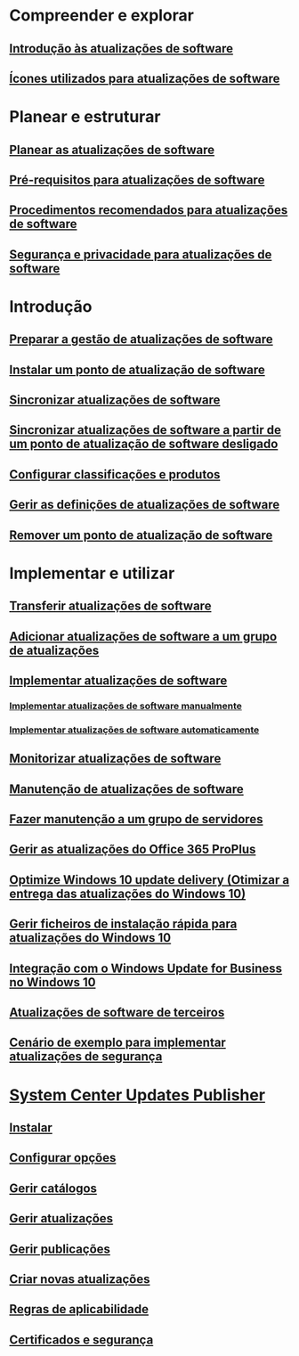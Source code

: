 # Compreender e explorar
## [Introdução às atualizações de software](understand/software-updates-introduction.md)
## [Ícones utilizados para atualizações de software](understand/software-updates-icons.md)

# Planear e estruturar
## [Planear as atualizações de software](plan-design/plan-for-software-updates.md)
## [Pré-requisitos para atualizações de software](plan-design/prerequisites-for-software-updates.md)
## [Procedimentos recomendados para atualizações de software](plan-design/software-updates-best-practices.md)
## [Segurança e privacidade para atualizações de software](plan-design/security-and-privacy-for-software-updates.md)

# Introdução
## [Preparar a gestão de atualizações de software](get-started/prepare-for-software-updates-management.md)
## [Instalar um ponto de atualização de software](get-started/install-a-software-update-point.md)
## [Sincronizar atualizações de software](get-started/synchronize-software-updates.md)
## [Sincronizar atualizações de software a partir de um ponto de atualização de software desligado](get-started/synchronize-software-updates-disconnected.md)
## [Configurar classificações e produtos](get-started/configure-classifications-and-products.md)
## [Gerir as definições de atualizações de software](get-started/manage-settings-for-software-updates.md)
## [Remover um ponto de atualização de software](get-started/remove-a-software-update-point.md)

# Implementar e utilizar
## [Transferir atualizações de software](deploy-use/download-software-updates.md)

## [Adicionar atualizações de software a um grupo de atualizações](deploy-use/add-software-updates-to-an-update-group.md)
## [Implementar atualizações de software](deploy-use/deploy-software-updates.md)
### [Implementar atualizações de software manualmente](deploy-use/manually-deploy-software-updates.md)
### [Implementar atualizações de software automaticamente](deploy-use/automatically-deploy-software-updates.md)

## [Monitorizar atualizações de software](deploy-use/monitor-software-updates.md)
## [Manutenção de atualizações de software](deploy-use/software-updates-maintenance.md)
## [Fazer manutenção a um grupo de servidores](deploy-use/service-a-server-group.md)
## [Gerir as atualizações do Office 365 ProPlus](deploy-use/manage-office-365-proplus-updates.md)
## [Optimize Windows 10 update delivery (Otimizar a entrega das atualizações do Windows 10)](deploy-use/optimize-windows-10-update-delivery.md)
## [Gerir ficheiros de instalação rápida para atualizações do Windows 10](deploy-use/manage-express-installation-files-for-windows-10-updates.md)
## [Integração com o Windows Update for Business no Windows 10](deploy-use/integrate-windows-update-for-business-windows-10.md)
## [Atualizações de software de terceiros](deploy-use/third-party-software-updates.md)
## [Cenário de exemplo para implementar atualizações de segurança](deploy-use/example-scenario-deploy-monitor-monthly-security-updates.md)

# [System Center Updates Publisher](tools/updates-publisher.md)
## [Instalar](tools/install-updates-publisher.md)
## [Configurar opções](tools/updates-publisher-options.md)
## [Gerir catálogos](tools/updates-publisher-catalogs.md)
## [Gerir atualizações](tools/manage-updates-with-updates-publisher.md)
## [Gerir publicações](tools/updates-publisher-publications.md)
## [Criar novas atualizações](tools/create-updates-with-updates-publisher.md)
## [Regras de aplicabilidade](tools/updates-publisher-applicability-rules.md)
## [Certificados e segurança](tools/updates-publisher-security.md)


